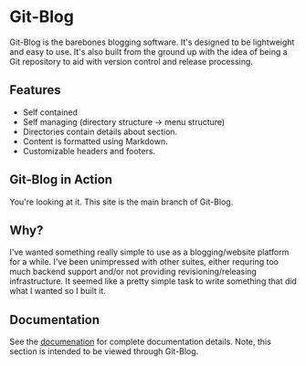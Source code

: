 # Git-Blog #

Git-Blog is the barebones blogging software. It's designed to be lightweight
and easy to use. It's also built from the ground up with the idea of being a
Git repository to aid with version control and release processing.

## Features ##

 - Self contained
 - Self managing (directory structure -> menu structure)
 - Directories contain details about section.
 - Content is formatted using Markdown.
 - Customizable headers and footers.

## Git-Blog in Action ##

You're looking at it. This site is the main branch of Git-Blog.

## Why? ##

I've wanted something really simple to use as a blogging/website platform for
a while. I've been unimpressed with other suites, either requring too much
backend support and/or not providing revisioning/releasing infrastructure. It
seemed like a pretty simple task to write something that did what I wanted so
I built it.

## Documentation ##

See the [documenation](documentation/) for complete documentation details.
Note, this section is intended to be viewed through Git-Blog.
